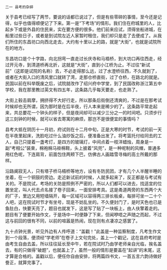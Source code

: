     二一 县考的杂碎 

   关于县考已经写了两节，要说的话都已说过了，但是有些零碎的事情，至今还是记得，似乎也值得顺便记了下来。第一是“下考场”的情形。我们住在府城里的人，比起乡下或是外县的住民来，实在要方便的很多。他们前来应试，须得坐船进城，在船里过些日子，或者是到试院左近人家暂时租住，我们却只是走了去便成了。从我们所住的东昌坊口向西北走去，大约有十里以上的路，就是“大街”，也就是试院所在的地方。

   东昌坊口是个十字路，向北拐弯一直走过长庆寺和马梧桥，到大坊口再往西走，经过开元寺，到清道桥再北折，这就是“大街”，直到小江桥为止。不过往“新试前”（这即是试院的名称）去，不必走得那么远，过了水澄桥往西，不久就到了，或者在大街入口的清风里口就转了湾，走那仓桥直街，过了仓桥，在路北的就是。民国以前在科举既废之后，试院就改作了绍兴府中学堂，到了民国改称浙江第五中学校，我在那里教过英文有四五年，这条路几乎每天要走，也走熟了。

   大街上毂击肩摩，拥挤得不大好行走，所以那条后街倒还清爽的，不过是在那考试时候却也无所谓，因为那时是在后半夜，行人本来是稀少的了。这条路平常走起来，共总要花一个钟头的样子，但是夜间却可以减少三分之一的时间吧。只须步行这三刻钟的时候，就可以省去寄寓的麻烦，那岂不是很便宜的事情吗？

   县考大抵在阴历十一月初，府试则在十二月中旬，正是大寒的时节，考试的前一天在半夜里起床，洗脸吃过什么油炒饭之后，便准备出发了。将考篮托付给同去的工人，自己只提着一盏考灯，是四方的玻璃灯，中间点着一枝洋蜡烛，周身是一副“考相公”装束，棉袍棉马褂棉鞋，头上披着“风兜”，是一种呢制的风帽，普通多用红色呢，下连肩背，前面包住两颊下巴，仿佛古人画踏雪寻梅的高士所戴的那样。

   沿路阒寂无人，只有塔子桥马梧桥等地方，设有冬防民团，才有几个人半醒半睡的坐着，在一个铜鼓的旁边。走近新试前的时候，人就多起来了，反正都是与考试有关的。不是院试，考场的关防是照例不严密的，所以人们都可以进去，找适宜的位置坐定，叫人代去点名接了卷子回来，一面安排考具。这是甬道两旁的东西两个大的厂子，里边又用短墙隔开，每一区域可以容得两三排长板桌，每排可坐一二十个人吧，这在院试时节才有坐号，现是不妨乱坐的。不久便封门了，是时天色也已是鱼肚白，快要天亮了，题目也就发下，这是写了贴了一块板上，由人伕擎着走的。题目有了便要开始作文，于是场中一时便静了下来，但闻咿唔之声随之而起，不过这与前回的很有不同，以前的喧嚣是热闹，现在则有点凄凉之感罢了。

   九十点钟光景，听见外边有人传呼道：“盖戳！”此盖是一种监察制度，凡考生作文到一个段落，便须经“学老师”在卷子上文句完处，盖上一个戳记，这在县府考时是由考生自由去盖，所以往往延长至中午，若在院试时乃由学老师亲自光临，挨名盖去，有的只做得“破题”，也就盖上了，虽然一般的情形是要盖在“起讲”的末尾，这才算是合格的。盖戳以后，便任你自由安排，将两篇四书文，一首五言六韵诗做好誊正，就算完事了。

